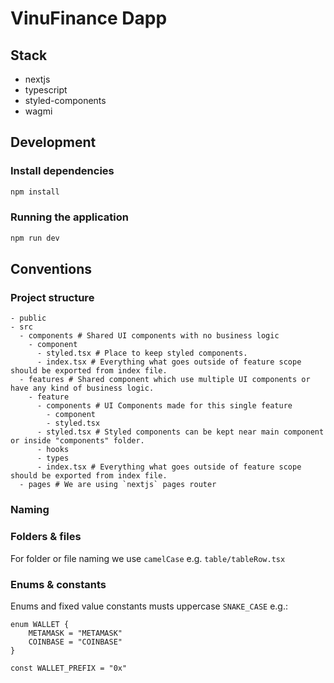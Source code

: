 # VinuFinance Dapp

## Stack
- nextjs
- typescript
- styled-components
- wagmi


## Development

### Install dependencies

```bash
npm install
```

### Running the application

```bash
npm run dev
```

## Conventions

### Project structure

```
- public
- src
  - components # Shared UI components with no business logic
    - component
      - styled.tsx # Place to keep styled components.
      - index.tsx # Everything what goes outside of feature scope should be exported from index file.
  - features # Shared component which use multiple UI components or have any kind of business logic.
    - feature
      - components # UI Components made for this single feature
        - component
        - styled.tsx
      - styled.tsx # Styled components can be kept near main component or inside "components" folder.
      - hooks
      - types
      - index.tsx # Everything what goes outside of feature scope should be exported from index file.
  - pages # We are using `nextjs` pages router
```

### Naming

### Folders & files

For folder or file naming we use `camelCase` e.g. `table/tableRow.tsx`

### Enums & constants

Enums and fixed value constants musts uppercase `SNAKE_CASE` e.g.:

```
enum WALLET {
    METAMASK = "METAMASK"
    COINBASE = "COINBASE"
}

const WALLET_PREFIX = "0x"
```
